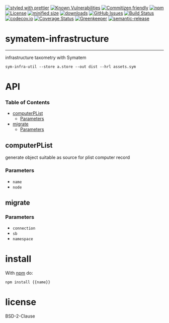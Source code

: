 [![styled with prettier](https://img.shields.io/badge/styled_with-prettier-ff69b4.svg)](https://github.com/prettier/prettier)
[![Known Vulnerabilities](https://snyk.io/test/github/arlac77/symatem-infrastructure/badge.svg)](https://snyk.io/test/github/arlac77/symatem-infrastructure)
[![Commitizen friendly](https://img.shields.io/badge/commitizen-friendly-brightgreen.svg)](http://commitizen.github.io/cz-cli/)
[![npm](https://img.shields.io/npm/v/symatem-infrastructure.svg)](https://www.npmjs.com/package/symatem-infrastructure)
[![License](https://img.shields.io/badge/License-BSD%203--Clause-blue.svg)](https://opensource.org/licenses/BSD-3-Clause)
[![minified size](https://badgen.net/bundlephobia/min/symatem-infrastructure)](https://bundlephobia.com/result?p=symatem-infrastructure)
[![downloads](http://img.shields.io/npm/dm/symatem-infrastructure.svg?style=flat-square)](https://npmjs.org/package/symatem-infrastructure)
[![GitHub Issues](https://img.shields.io/github/issues/arlac77/symatem-infrastructure.svg?style=flat-square)](https://github.com/arlac77/symatem-infrastructure/issues)
[![Build Status](https://secure.travis-ci.org/arlac77/symatem-infrastructure.png)](http://travis-ci.org/arlac77/symatem-infrastructure)
[![codecov.io](http://codecov.io/github/arlac77/symatem-infrastructure/coverage.svg?branch=master)](http://codecov.io/github/arlac77/symatem-infrastructure?branch=master)
[![Coverage Status](https://coveralls.io/repos/arlac77/symatem-infrastructure/badge.svg)](https://coveralls.io/r/arlac77/symatem-infrastructure)
[![Greenkeeper](https://badges.greenkeeper.io/arlac77/symatem-infrastructure.svg)](https://greenkeeper.io/)
[![semantic-release](https://img.shields.io/badge/%20%20%F0%9F%93%A6%F0%9F%9A%80-semantic--release-e10079.svg)](https://github.com/arlac77/symatem-infrastructure)

# symatem-infrastructure

* * *

infrastructure taxometry with Symatem

```shell
sym-infra-util --store a.store --out dist --hrl assets.sym
```

# API

<!-- Generated by documentation.js. Update this documentation by updating the source code. -->

### Table of Contents

-   [computerPList](#computerplist)
    -   [Parameters](#parameters)
-   [migrate](#migrate)
    -   [Parameters](#parameters-1)

## computerPList

generate object suitable as source for plist computer record

### Parameters

-   `name`  
-   `node`  

## migrate

### Parameters

-   `connection`  
-   `sb`  
-   `namespace`  

# install

With [npm](http://npmjs.org) do:

```shell
npm install {{name}}
```

# license

BSD-2-Clause

